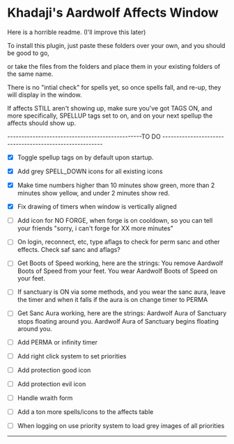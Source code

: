 # Khadaji's Aardwolf Affects Window
Here is a horrible readme. (I'll improve this later)


To install this plugin, just paste these folders over your own, and you should be good to go,

or take the files from the folders and place them in your existing folders of the same name.



There is no "intial check" for spells yet, so once spells fall, and re-up, they will display
in the window.


If affects STILL aren't showing up, make sure you've got TAGS ON, and more specifically,
SPELLUP tags set to on, and on your next spellup the affects should show up.




------------------------------------------------TO DO --------------------------------------------------------

- [x] Toggle spellup tags on by default upon startup.

- [x] Add grey SPELL_DOWN icons for all existing icons

- [x] Make time numbers higher than 10 minutes show green, more than 2 minutes show yellow, and under 2 minutes show red.

- [x] Fix drawing of timers when window is vertically aligned

- [ ] Add icon for NO FORGE, when forge is on cooldown, so you can tell your friends "sorry, i can't forge for XX more minutes"

- [ ] On login, reconnect, etc, type aflags to check for perm sanc and other effects. Check saf sanc and aflags?

- [ ] Get Boots of Speed working, here are the strings:
You remove Aardwolf Boots of Speed from your feet.
You wear Aardwolf Boots of Speed on your feet.

- [ ] If sanctuary is ON via some methods, and you wear the sanc aura, leave the timer and when it falls if the aura is on
change timer to PERMA

- [ ] Get Sanc Aura working, here are the strings:
Aardwolf Aura of Sanctuary stops floating around you.
Aardwolf Aura of Sanctuary begins floating around you.

- [ ] Add PERMA or infinity timer

- [ ] Add right click system to set priorities

- [ ] Add protection good icon

- [ ] Add protection evil icon

- [ ] Handle wraith form

- [ ] Add a ton more spells/icons to the affects table

- [ ] When logging on use priority system to load grey images of all priorities


----------------------------------------------------------------------------------------------------------
